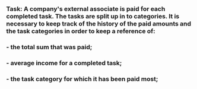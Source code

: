### Task: A company's external associate is paid for each completed task. The tasks are split up in to categories. It is necessary to keep track of the history of the paid amounts and the task categories in order to keep a reference of: 
### - the total sum that was paid; 
### - average income for a completed task;
### - the task category for which it has been paid most;
